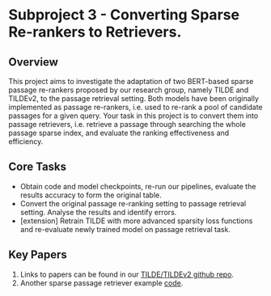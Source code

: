 # Subproject 3 - Converting Sparse Re-rankers to Retrievers. 

## Overview
This project aims to investigate the adaptation of two BERT-based sparse passage re-rankers proposed by our research group, namely TILDE and TILDEv2, to the passage retrieval setting. Both models have been originally implemented as passage re-rankers, i.e. used to re-rank a pool of candidate passages for a given query. Your task in this project is to convert them into passage retrievers, i.e. retrieve a passage through searching the whole passage sparse index, and evaluate the ranking effectiveness and efficiency.

## Core Tasks

- Obtain code and model checkpoints, re-run our pipelines, evaluate the results accuracy to form the original table.
- Convert the original passage re-ranking setting to passage retrieval setting. Analyse the results and identify errors.
- [extension] Retrain TILDE with more advanced sparsity loss functions and re-evaluate newly trained model on passage retrieval task.



## Key Papers

1. Links to papers can be found in our [TILDE/TILDEv2 github repo](https://github.com/ielab/TILDE).
2. Another sparse passage retriever example [code](https://github.com/luyug/COIL/tree/main/uniCOIL).

